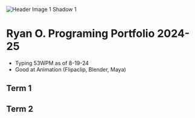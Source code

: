 ![Header Image 1 Shadow 1](https://asia.sega.com/SonicXShadowGenerations/assets/images/pc/top/kv.png)
# Ryan O. Programing Portfolio 2024-25
* Typing 53WPM as of 8-19-24
* Good at Animation (Flipaclip, Blender, Maya)

## Term 1

## Term 2
